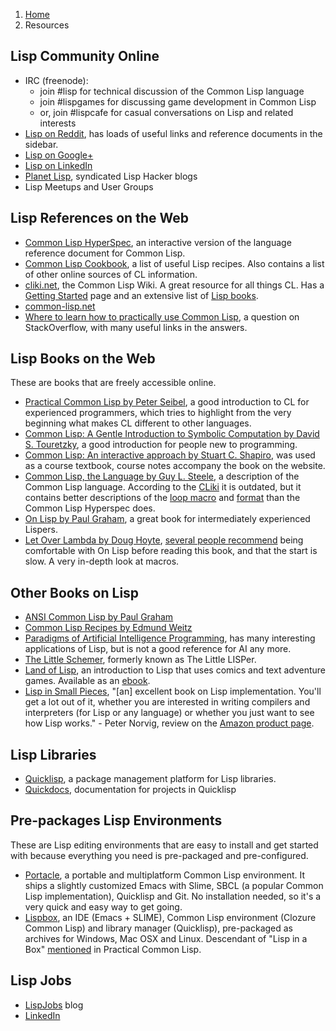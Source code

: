 <ol class="breadcrumb">
  <li><a href="/">Home</a></li>
  <li class="active">Resources</li>
</ol>

## Lisp Community Online

* IRC (freenode):
    * join #lisp for technical discussion of the Common Lisp language
    * join #lispgames for discussing game development in Common Lisp
    * or, join #lispcafe for casual conversations on Lisp and related interests
* [Lisp on Reddit](http://www.reddit.com/r/lisp/), has loads of useful links and reference documents in the sidebar.
* [Lisp on Google+](https://plus.google.com/communities/101016130241925650833)
* [Lisp on LinkedIn](http://www.linkedin.com/groups?home=&gid=830547&trk=anet_ug_hm)
* [Planet Lisp](http://planet.lisp.org/), syndicated Lisp Hacker blogs
* Lisp Meetups and User Groups


## Lisp References on the Web

* [Common Lisp HyperSpec](http://www.lispworks.com/documentation/HyperSpec/Front/index.htm), an interactive version of the language reference document for Common Lisp.
* [Common Lisp Cookbook](http://cl-cookbook.sourceforge.net/index.html), a list of useful Lisp recipes. Also contains a list of other online sources of CL information.
* [cliki.net](http://cliki.net), the Common Lisp Wiki. A great resource for all things CL. Has a [Getting Started](http://cliki.net/Getting+Started) page and an extensive list of [Lisp books](http://cliki.net/Lisp%20books).
* [common-lisp.net](http://common-lisp.net/)
* [Where to learn how to practically use Common Lisp](http://stackoverflow.com/questions/7224823/where-to-learn-how-to-practically-use-common-lisp?noredirect=1&lq=1), a question on StackOverflow, with many useful links in the answers.


## Lisp Books on the Web

These are books that are freely accessible online.

* [Practical Common Lisp by Peter Seibel](http://www.gigamonkeys.com/book/), a good introduction to CL for experienced programmers, which tries to highlight from the very beginning what makes CL different to other languages.
* [Common Lisp: A Gentle Introduction to Symbolic Computation by David S. Touretzky](http://www-2.cs.cmu.edu/~dst/LispBook/), a good introduction for people new to programming.
* [Common Lisp: An interactive approach by Stuart C. Shapiro](https://www.cse.buffalo.edu/~shapiro/Commonlisp/), was used as a course textbook, course notes accompany the book on the website.
* [Common Lisp, the Language by Guy L. Steele](https://www.cs.cmu.edu/Groups/AI/html/cltl/cltl2.html), a description of the Common Lisp language. According to the [CLiki](http://cliki.net/Getting+Started) it is outdated, but it contains better descriptions of the [loop macro](http://www.cs.cmu.edu/afs/cs.cmu.edu/project/ai-repository/ai/html/cltl/clm/node235.html#SECTION003000000000000000000) and [format](http://www.cs.cmu.edu/afs/cs.cmu.edu/project/ai-repository/ai/html/cltl/clm/node200.html) than the Common Lisp Hyperspec does.
* [On Lisp by Paul Graham](http://www.paulgraham.com/onlisp.html), a great book for intermediately experienced Lispers.
* [Let Over Lambda by Doug Hoyte](http://letoverlambda.com/), [several people recommend](https://www.reddit.com/r/lisp/comments/3actsc/let_over_lambda/) being comfortable with On Lisp before reading this book, and that the start is slow. A very in-depth look at macros.


## Other Books on Lisp

* [ANSI Common Lisp by Paul Graham](http://www.paulgraham.com/acl.html)
* [Common Lisp Recipes by Edmund Weitz](http://weitz.de/cl-recipes/)
* [Paradigms of Artificial Intelligence Programming](http://norvig.com/paip.html), has many interesting applications of Lisp, but is not a good reference for AI any more.
* [The Little Schemer](https://mitpress.mit.edu/books/little-schemer), formerly known as The Little LISPer.
* [Land of Lisp](http://landoflisp.com/), an introduction to Lisp that uses comics and text adventure games. Available as an [ebook](https://www.nostarch.com/lisp.htm).
* [Lisp in Small Pieces](https://pages.lip6.fr/Christian.Queinnec/WWW/LiSP.html), "[an] excellent book on Lisp implementation. You'll get a lot out of it, whether you are interested in writing compilers and interpreters (for Lisp or any language) or whether you just want to see how Lisp works." - Peter Norvig, review on the [Amazon product page](https://www.amazon.com/Lisp-Small-Pieces-Christian-Queinnec/dp/0521545668/).


## Lisp Libraries

* [Quicklisp](https://www.quicklisp.org/beta/), a package management platform for Lisp libraries.
* [Quickdocs](http://quickdocs.org/), documentation for projects in Quicklisp


## Pre-packages Lisp Environments

These are Lisp editing environments that are easy to install and get started with because everything you need is pre-packaged and pre-configured.
* [Portacle](https://shinmera.github.io/portacle/), a portable and multiplatform Common Lisp environment. It ships a slightly customized Emacs with Slime, SBCL (a popular Common Lisp implementation), Quicklisp and Git. No installation needed, so it's a very quick and easy way to get going.
* [Lispbox](https://common-lisp.net/project/lispbox/), an IDE (Emacs + SLIME), Common Lisp environment (Clozure Common Lisp) and library manager (Quicklisp), pre-packaged as archives for Windows, Mac OSX and Linux. Descendant of "Lisp in a Box" [mentioned](http://www.gigamonkeys.com/book/lather-rinse-repeat-a-tour-of-the-repl.html) in Practical Common Lisp.


## Lisp Jobs

* [LispJobs](http://lispjobs.wordpress.com/) blog
* [LinkedIn](http://www.linkedin.com/vsearch/j?keywords=common+lisp)
